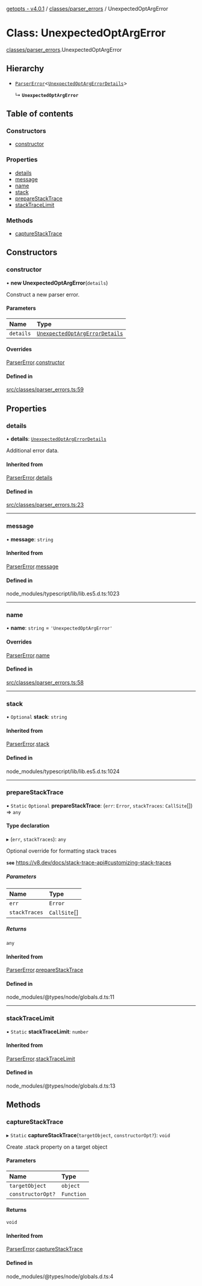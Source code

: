 [getopts - v4.0.1](../README.md) / [classes/parser_errors](../modules/classes_parser_errors.md) / UnexpectedOptArgError

# Class: UnexpectedOptArgError

[classes/parser_errors](../modules/classes_parser_errors.md).UnexpectedOptArgError

## Hierarchy

- [`ParserError`](classes_parser_errors.ParserError.md)<[`UnexpectedOptArgErrorDetails`](../interfaces/interfaces_parser_error_details.UnexpectedOptArgErrorDetails.md)\>

  ↳ **`UnexpectedOptArgError`**

## Table of contents

### Constructors

- [constructor](classes_parser_errors.UnexpectedOptArgError.md#constructor)

### Properties

- [details](classes_parser_errors.UnexpectedOptArgError.md#details)
- [message](classes_parser_errors.UnexpectedOptArgError.md#message)
- [name](classes_parser_errors.UnexpectedOptArgError.md#name)
- [stack](classes_parser_errors.UnexpectedOptArgError.md#stack)
- [prepareStackTrace](classes_parser_errors.UnexpectedOptArgError.md#preparestacktrace)
- [stackTraceLimit](classes_parser_errors.UnexpectedOptArgError.md#stacktracelimit)

### Methods

- [captureStackTrace](classes_parser_errors.UnexpectedOptArgError.md#capturestacktrace)

## Constructors

### constructor

• **new UnexpectedOptArgError**(`details`)

Construct a new parser error.

#### Parameters

| Name      | Type                                                                                                            |
| :-------- | :-------------------------------------------------------------------------------------------------------------- |
| `details` | [`UnexpectedOptArgErrorDetails`](../interfaces/interfaces_parser_error_details.UnexpectedOptArgErrorDetails.md) |

#### Overrides

[ParserError](classes_parser_errors.ParserError.md).[constructor](classes_parser_errors.ParserError.md#constructor)

#### Defined in

[src/classes/parser_errors.ts:59](https://github.com/prasadrajandran/node-getopts/blob/6df82cf/src/classes/parser_errors.ts#L59)

## Properties

### details

• **details**: [`UnexpectedOptArgErrorDetails`](../interfaces/interfaces_parser_error_details.UnexpectedOptArgErrorDetails.md)

Additional error data.

#### Inherited from

[ParserError](classes_parser_errors.ParserError.md).[details](classes_parser_errors.ParserError.md#details)

#### Defined in

[src/classes/parser_errors.ts:23](https://github.com/prasadrajandran/node-getopts/blob/6df82cf/src/classes/parser_errors.ts#L23)

---

### message

• **message**: `string`

#### Inherited from

[ParserError](classes_parser_errors.ParserError.md).[message](classes_parser_errors.ParserError.md#message)

#### Defined in

node_modules/typescript/lib/lib.es5.d.ts:1023

---

### name

• **name**: `string` = `'UnexpectedOptArgError'`

#### Overrides

[ParserError](classes_parser_errors.ParserError.md).[name](classes_parser_errors.ParserError.md#name)

#### Defined in

[src/classes/parser_errors.ts:58](https://github.com/prasadrajandran/node-getopts/blob/6df82cf/src/classes/parser_errors.ts#L58)

---

### stack

• `Optional` **stack**: `string`

#### Inherited from

[ParserError](classes_parser_errors.ParserError.md).[stack](classes_parser_errors.ParserError.md#stack)

#### Defined in

node_modules/typescript/lib/lib.es5.d.ts:1024

---

### prepareStackTrace

▪ `Static` `Optional` **prepareStackTrace**: (`err`: `Error`, `stackTraces`: `CallSite`[]) => `any`

#### Type declaration

▸ (`err`, `stackTraces`): `any`

Optional override for formatting stack traces

**`see`** https://v8.dev/docs/stack-trace-api#customizing-stack-traces

##### Parameters

| Name          | Type         |
| :------------ | :----------- |
| `err`         | `Error`      |
| `stackTraces` | `CallSite`[] |

##### Returns

`any`

#### Inherited from

[ParserError](classes_parser_errors.ParserError.md).[prepareStackTrace](classes_parser_errors.ParserError.md#preparestacktrace)

#### Defined in

node_modules/@types/node/globals.d.ts:11

---

### stackTraceLimit

▪ `Static` **stackTraceLimit**: `number`

#### Inherited from

[ParserError](classes_parser_errors.ParserError.md).[stackTraceLimit](classes_parser_errors.ParserError.md#stacktracelimit)

#### Defined in

node_modules/@types/node/globals.d.ts:13

## Methods

### captureStackTrace

▸ `Static` **captureStackTrace**(`targetObject`, `constructorOpt?`): `void`

Create .stack property on a target object

#### Parameters

| Name              | Type       |
| :---------------- | :--------- |
| `targetObject`    | `object`   |
| `constructorOpt?` | `Function` |

#### Returns

`void`

#### Inherited from

[ParserError](classes_parser_errors.ParserError.md).[captureStackTrace](classes_parser_errors.ParserError.md#capturestacktrace)

#### Defined in

node_modules/@types/node/globals.d.ts:4
